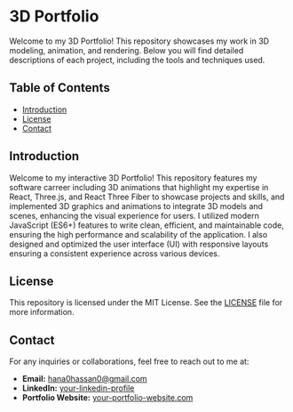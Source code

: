 # 3D Portfolio

Welcome to my 3D Portfolio! This repository showcases my work in 3D modeling, animation, and rendering. Below you will find detailed descriptions of each project, including the tools and techniques used.

## Table of Contents

- [Introduction](#introduction)
- [License](#license)
- [Contact](#contact)

## Introduction

Welcome to my interactive 3D Portfolio! This repository features my software carreer including 3D animations that highlight my expertise in React, Three.js, and React Three Fiber to showcase projects and skills, and implemented 3D graphics and animations to integrate 3D models and scenes, enhancing the visual experience for users.
I utilized modern JavaScript (ES6+) features to write clean, efficient, and maintainable code, ensuring the high performance and scalability of the application.
I also designed and optimized the user interface (UI) with responsive layouts ensuring a consistent experience across various devices.

## License

This repository is licensed under the MIT License. See the [LICENSE](LICENSE) file for more information.


## Contact

For any inquiries or collaborations, feel free to reach out to me at:

- **Email:** [hana0hassan0@gmail.com](mailto:hana0hassan0@gmail.com)
- **LinkedIn:** [your-linkedin-profile](www.linkedin.com/in/hanahassan0/)
- **Portfolio Website:** [your-portfolio-website.com](https://hanahassan.netlify.app)
